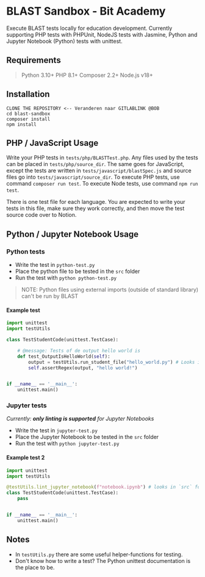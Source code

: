 # BLAST Sandbox - Bit Academy

Execute BLAST tests locally for education development. Currently supporting
PHP tests with PHPUnit, NodeJS tests with Jasmine, Python and Jupyter Notebook (Python) tests with unittest.

## Requirements

> Python 3.10+
> PHP 8.1+
> Composer 2.2+
> Node.js v18+

## Installation

```shell
CLONE THE REPOSITORY <-- Veranderen naar GITLABLINK @BOB
cd blast-sandbox
composer install
npm install
```

## PHP / JavaScript Usage

Write your PHP tests in `tests/php/BLASTTest.php`. Any files used by the
tests can be placed in `tests/php/source_dir`. The same goes for JavaScript,
except the tests are written in `tests/javascript/blastSpec.js` and source
files go into `tests/javascript/source_dir`. To execute PHP tests, use
command `composer run test`. To execute Node tests, use command `npm run test`.

There is one test file for each language. You are expected to write your
tests in this file, make sure they work correctly, and then move the test
source code over to Notion.

## Python / Jupyter Notebook Usage

### Python tests

- Write the test in `python-test.py`
- Place the python file to be tested in the `src` folder
- Run the test with `python python-test.py`

> NOTE: Python files using external imports (outside of standard library) can't be run by BLAST

#### Example test

```python
import unittest
import testUtils

class TestStudentCode(unittest.TestCase):

    # @message: Tests of de output hello world is
    def test_OutputIsHelloWorld(self):
        output = testUtils.run_student_file("hello_world.py") # Looks in `src` folder for this file
        self.assertRegex(output, "hello world!")


if __name__ == '__main__':
    unittest.main()
```

### Jupyter tests

_Currently: **only linting is supported** for Jupyter Notebooks_

- Write the test in `jupyter-test.py`
- Place the Jupyter Notebook to be tested in the `src` folder
- Run the test with `python jupyter-test.py`

#### Example test 2

```python
import unittest
import testUtils

@testUtils.lint_jupyter_notebook(f"notebook.ipynb") # looks in `src` folder for this file
class TestStudentCode(unittest.TestCase):
    pass


if __name__ == '__main__':
    unittest.main()

```

## Notes

- In `testUtils.py` there are some useful helper-functions for testing.
- Don't know how to write a test? The Python unittest documentation is the place to be.
